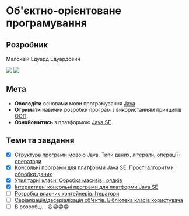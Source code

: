 # Об'єктно-орієнтоване програмування

## Розробник
Малохвій Едуард Едуардович

[![](https://img.shields.io/badge/email-me-lightgrey.svg?style=social)](mailto:malokhvii.ee@gmail.com)  [![](https://img.shields.io/badge/telegram-me-lightgrey.svg?style=social)](https://t.me/malokhvii_ee)

## Мета

- **Оволодіти** основами мови програмування [Java](https://ru.wikipedia.org/wiki/Java).
- **Отримати** навички розробки програм з використанням принципів [ООП](https://ru.wikipedia.org/wiki/%D0%9E%D0%B1%D1%8A%D0%B5%D0%BA%D1%82%D0%BD%D0%BE-%D0%BE%D1%80%D0%B8%D0%B5%D0%BD%D1%82%D0%B8%D1%80%D0%BE%D0%B2%D0%B0%D0%BD%D0%BD%D0%BE%D0%B5_%D0%BF%D1%80%D0%BE%D0%B3%D1%80%D0%B0%D0%BC%D0%BC%D0%B8%D1%80%D0%BE%D0%B2%D0%B0%D0%BD%D0%B8%D0%B5).
- **Ознайомитись** з платформою [Java SE](https://en.wikipedia.org/wiki/Java_Platform,_Standard_Edition).

## Теми та завдання

- [x] [Структура програми мовою Java. Типи даних, літерали, операції і оператори](https://oop-khpi.github.io/#task_01)
- [x] [Консольні програми для платформи Java SE. Прості алгоритми обробки даних](https://oop-khpi.github.io/#task_02)
- [x] [Утилітарні класи. Обробка масивів і рядків](https://oop-khpi.github.io/#task_03)
- [x] [Інтерактивні консольні програми для платформи Java SE](https://oop-khpi.github.io/#task_04)
- [ ] [Розробка власних контейнерів. Ітератори](https://github.com/oop-khpi/oop-khpi.github.io#task_05)
- [ ] [Серіалізація/десеріалізація об'єктів. Бібліотека класів користувача](https://github.com/oop-khpi/oop-khpi.github.io#task_06)
- [ ] В розробці... :satisfied::grin::grin::grin:
